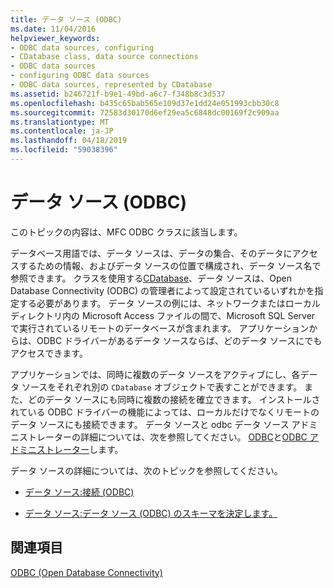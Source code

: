 ```yaml
---
title: データ ソース (ODBC)
ms.date: 11/04/2016
helpviewer_keywords:
- ODBC data sources, configuring
- CDatabase class, data source connections
- ODBC data sources
- configuring ODBC data sources
- ODBC data sources, represented by CDatabase
ms.assetid: b246721f-b9e1-49bd-a6c7-f348b8c3d537
ms.openlocfilehash: b435c65bab565e109d37e1dd24e051993cbb30c8
ms.sourcegitcommit: 72583d30170d6ef29ea5c6848dc00169f2c909aa
ms.translationtype: MT
ms.contentlocale: ja-JP
ms.lasthandoff: 04/18/2019
ms.locfileid: "59038396"
---
```

# <a name="data-source-odbc"></a>データ ソース (ODBC)

このトピックの内容は、MFC ODBC クラスに該当します。

データベース用語では、データ ソースは、データの集合、そのデータにアクセスするための情報、およびデータ ソースの位置で構成され、データ ソース名で参照できます。 クラスを使用する[CDatabase](../../mfc/reference/cdatabase-class.md)、データ ソースは、Open Database Connectivity (ODBC) の管理者によって設定されているいずれかを指定する必要があります。 データ ソースの例には、ネットワークまたはローカル ディレクトリ内の Microsoft Access ファイルの間で、Microsoft SQL Server で実行されているリモートのデータベースが含まれます。 アプリケーションからは、ODBC ドライバーがあるデータ ソースならば、どのデータ ソースにでもアクセスできます。

アプリケーションでは、同時に複数のデータ ソースをアクティブにし、各データ ソースをそれぞれ別の `CDatabase` オブジェクトで表すことができます。 また、どのデータ ソースにも同時に複数の接続を確立できます。 インストールされている ODBC ドライバーの機能によっては、ローカルだけでなくリモートのデータ ソースにも接続できます。 データ ソースと odbc データ ソース アドミニストレーターの詳細については、次を参照してください。 [ODBC](../../data/odbc/odbc-basics.md)と[ODBC アドミニストレーター](../../data/odbc/odbc-administrator.md)します。

データ ソースの詳細については、次のトピックを参照してください。

- [データ ソース:接続 (ODBC)](../../data/odbc/data-source-managing-connections-odbc.md)

- [データ ソース:データ ソース (ODBC) のスキーマを決定します。](../../data/odbc/data-source-determining-the-schema-of-the-data-source-odbc.md)

## <a name="see-also"></a>関連項目

[ODBC (Open Database Connectivity)](../../data/odbc/open-database-connectivity-odbc.md)